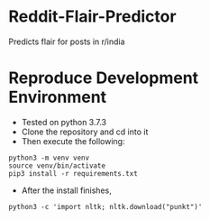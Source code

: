 # Reddit-Flair-Predictor
Predicts flair for posts in r/india

# Reproduce Development Environment
* Tested on python 3.7.3
* Clone the repository and cd into it
* Then execute the following:
```
python3 -m venv venv
source venv/bin/activate
pip3 install -r requirements.txt
```
* After the install finishes,
```
python3 -c 'import nltk; nltk.download("punkt")'
```
